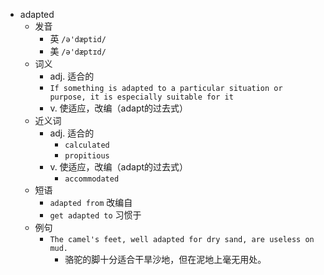 - adapted
  - 发音
    - 英 `/ə'dæptid/`
    - 美 `/ə'dæptɪd/`
  - 词义
    - adj. 适合的
    - `If something is adapted to a particular situation or purpose, it is especially suitable for it`
    - v. 使适应，改编（adapt的过去式）
  - 近义词
    - adj. 适合的
      - `calculated`
      - `propitious`
    - v. 使适应，改编（adapt的过去式）
      - `accommodated`
  - 短语
    - `adapted from` 改编自 
    - `get adapted to` 习惯于 
  - 例句
    - `The camel's feet, well adapted for dry sand, are useless on mud.`
      - 骆驼的脚十分适合干旱沙地，但在泥地上毫无用处。


